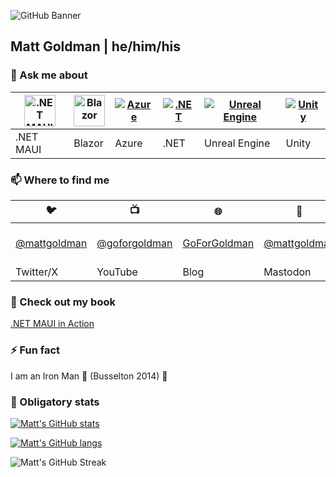 
![GitHub Banner](https://github.com/user-attachments/assets/8f5102ac-84af-4364-89db-a3b868218987)

## Matt Goldman | he/him/his

### 💬 Ask me about

| <img src="https://github.com/user-attachments/assets/9fd690e8-099d-4f62-ac7f-04cd8cbbf5a0" alt=".NET MAUI" width="50px" height="50px"> | <img src="https://github.com/user-attachments/assets/5aa32251-26fc-45f6-baf4-7be78cf2e082" alt="Blazor" width="50px" height="50px"> | [![Azure](https://skillicons.dev/icons?i=azure)](https://azure.microsoft.com) | [![.NET](https://skillicons.dev/icons?i=dotnet)](https://dot.net) | [![Unreal Engine](https://skillicons.dev/icons?i=unreal)](https://unrealengine.com) | [![Unity](https://skillicons.dev/icons?i=unity)](https://unity.com) |
|-----|-----|-----|-----|-----|-----|
| .NET MAUI | Blazor | Azure | .NET | Unreal Engine | Unity |

### 📫 Where to find me

| 🐦 | 📺 | 🌐 | 🐘 | 🎧 |
|---|---|---|---|---|
| [@mattgoldman](https://twitter.com/matt-goldman) | [@goforgoldman](https://www.youtube.com/@goforgoldman) | [GoForGoldman](https://goforgoldman.com) | [@mattgoldman](https://mastodon.social/@mattgoldman) | [Beer Driven Devs](https://www.beerdriven.dev) |
| Twitter/X | YouTube | Blog | Mastodon | Podcast |


### 📖 Check out my book

[.NET MAUI in Action](https://www.manning.com/books/dot-net-maui-in-action?utm_source=goforgoldman&utm_medium=affiliate&utm_campaign=book_goldman_dot_5_10_22&a_aid=goforgoldman&a_bid=38933097)

### ⚡ Fun fact

I am an Iron Man 💪 (Busselton 2014) 🍃

### 🔢 Obligatory stats

[![Matt's GitHub stats](https://github-readme-stats.vercel.app/api?username=matt-goldman&theme=jolly&show_icons=true)](https://github.com/matt-goldman/github-readme-stats)

[![Matt's GitHub langs](https://github-readme-stats.vercel.app/api/top-langs?username=matt-goldman&theme=jolly&show_icons=true&layout=compact)](https://github.com/matt-goldman/github-readme-stats)

![Matt's GitHub Streak](https://github-readme-streak-stats.herokuapp.com/?user=matt-goldman&theme=jolly&hide_border=false)
